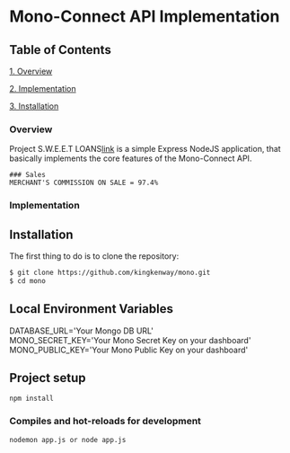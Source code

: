 # Mono-Connect API Implementation

## Table of Contents  

[1. Overview](#introduction) 

[2. Implementation](#implementation) 

[3. Installation](#installation)  


### Overview  

Project S.W.E.E.T LOANS[link](https://sweet-loans.herokuapp.com/) is a simple Express NodeJS application, that basically implements the core features of the Mono-Connect API.  

```
### Sales
MERCHANT'S COMMISSION ON SALE = 97.4%  
```

### Implementation  

## Installation

The first thing to do is to clone the repository:


```sh
$ git clone https://github.com/kingkenway/mono.git
$ cd mono
```

## Local Environment Variables
DATABASE_URL='Your Mongo DB URL'  
MONO_SECRET_KEY='Your Mono Secret Key on your dashboard'  
MONO_PUBLIC_KEY='Your Mono Public Key on your dashboard'  

## Project setup
```
npm install
```

### Compiles and hot-reloads for development
```
nodemon app.js or node app.js
```
